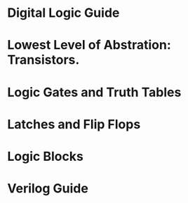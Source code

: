 # Digital Logic Guide

# Lowest Level of Abstration: Transistors. 

# Logic Gates and Truth Tables

# Latches and Flip Flops

# Logic Blocks

# Verilog Guide
